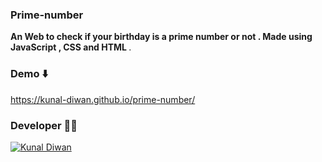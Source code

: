 ### Prime-number

<b>An Web to check if your birthday is a prime number or not . Made using JavaScript , CSS and HTML </b>.

### Demo ⬇️ 

https://kunal-diwan.github.io/prime-number/

### Developer 👨‍💻

[![Kunal Diwan](https://img.shields.io/badge/Kunal-Diwan-green?style=for-the-badge&logo=appveyor)](https://t.me/KunalDiwan) 


